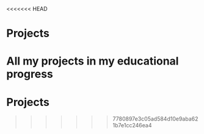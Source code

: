 <<<<<<< HEAD
# Projects
All my projects in my educational progress
=======
# Projects
>>>>>>> 7780897e3c05ad584d10e9aba621b7e1cc246ea4
